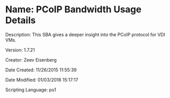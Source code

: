 ﻿# Name: PCoIP Bandwidth Usage Details

Description: This SBA gives a deeper insight into the PCoIP protocol for VDI VMs.

Version: 1.7.21

Creator: Zeev Eisenberg

Date Created: 11/26/2015 11:55:39

Date Modified: 01/03/2016 15:17:17

Scripting Language: ps1


